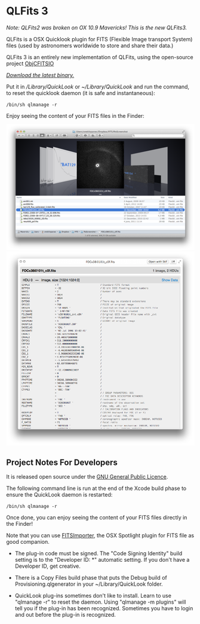 QLFits 3
========

_Note: QLFits2 was broken on OX 10.9 Mavericks! This is the new QLFits3._

QLFits is a OSX Quicklook plugin for FITS (Flexible Image transport System) files (used by astronomers worldwide to store and share their data.)

QLFits 3 is an entirely new implementation of QLFits, using the open-source project [ObjCFITSIO](https://github.com/onekiloparsec/ObjCFITSIO)

*[Download the latest binary.](http://onekilopars.ec/softwares/QLFits3.qlgenerator.tar.gz)*

Put it in _/Library/QuickLook_ or _~/Library/QuickLook_ and run the command, to reset the quicklook daemon (it is safe and instantaneous):

    /bin/sh qlmanage -r

Enjoy seeing the content of your FITS files in the Finder:

<img src="Resources/QLFits3_Finder_Screenshot.png" width=700px>
<img src="Resources/QLFits3_QL_Window.png" width=700px>


Project Notes For Developers
----------------------------

It is released open source under the [GNU General Public Licence](http://en.wikipedia.org/wiki/GNU_General_Public_License).

The following command line is run at the end of the Xcode build phase to ensure the QuickLook daemon is restarted:

    /bin/sh qlmanage -r
    
Once done, you can enjoy seeing the content of your FITS files directly in the Finder!

Note that you can use [FITSImporter](https://github.com/onekiloparsec/FITSImporter), the OSX Spotlight plugin for FITS file as good companion.

* The plug-in code must be signed. The "Code Signing Identity" build setting is to the "Developer ID: *" automatic setting. If you don't have a Developer ID, get creative.

* There is a Copy Files build phase that puts the Debug build of Provisioning.qlgenerator in your ~/Library/QuickLook folder.

* QuickLook plug-ins sometimes don't like to install. Learn to use "qlmanage -r" to reset the daemon. Using "qlmanage -m plugins" will tell you if the plug-in has been recognized. Sometimes you have to login and out before the plug-in is recognized.


